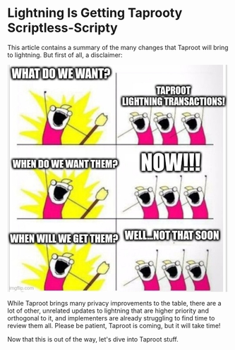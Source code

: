 # Lightning Is Getting Taprooty Scriptless-Scripty

This article contains a summary of the many changes that Taproot will bring to lightning.
But first of all, a disclaimer:

![taproot lightning txs image](img/taproot-lightning-txs.jpg)

While Taproot brings many privacy improvements to the table, there are a lot of other, unrelated
updates to lightning that are higher priority and orthogonal to it, and implementers are already
struggling to find time to review them all. Please be patient, Taproot is coming, but it will take
time!

Now that this is out of the way, let's dive into Taproot stuff.
